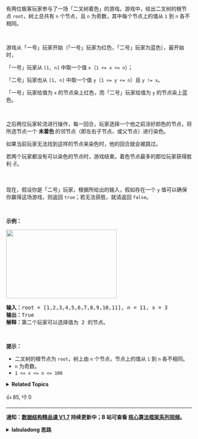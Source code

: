 <p>有两位极客玩家参与了一场「二叉树着色」的游戏。游戏中，给出二叉树的根节点&nbsp;<code>root</code>，树上总共有 <code>n</code> 个节点，且 <code>n</code> 为奇数，其中每个节点上的值从&nbsp;<code>1</code> 到&nbsp;<code>n</code>&nbsp;各不相同。</p>

<p>&nbsp;</p>

<p>游戏从「一号」玩家开始（「一号」玩家为红色，「二号」玩家为蓝色），最开始时，</p>

<p>「一号」玩家从 <code>[1, n]</code>&nbsp;中取一个值&nbsp;<code>x</code>（<code>1 &lt;= x &lt;= n</code>）；</p>

<p>「二号」玩家也从&nbsp;<code>[1, n]</code>&nbsp;中取一个值&nbsp;<code>y</code>（<code>1 &lt;= y &lt;= n</code>）且&nbsp;<code>y != x</code>。</p>

<p>「一号」玩家给值为&nbsp;<code>x</code>&nbsp;的节点染上红色，而「二号」玩家给值为&nbsp;<code>y</code>&nbsp;的节点染上蓝色。</p>

<p>&nbsp;</p>

<p>之后两位玩家轮流进行操作，每一回合，玩家选择一个他之前涂好颜色的节点，将所选节点一个 <strong>未着色 </strong>的邻节点（即左右子节点、或父节点）进行染色。</p>

<p>如果当前玩家无法找到这样的节点来染色时，他的回合就会被跳过。</p>

<p>若两个玩家都没有可以染色的节点时，游戏结束。着色节点最多的那位玩家获得胜利 ✌️。</p>

<p>&nbsp;</p>

<p>现在，假设你是「二号」玩家，根据所给出的输入，假如存在一个&nbsp;<code>y</code>&nbsp;值可以确保你赢得这场游戏，则返回&nbsp;<code>true</code>；若无法获胜，就请返回 <code>false</code>。</p>

<p>&nbsp;</p>

<p><strong>示例：</strong></p>

<p><strong><img alt="" src="https://assets.leetcode-cn.com/aliyun-lc-upload/uploads/2019/08/04/1480-binary-tree-coloring-game.png" style="height: 186px; width: 300px;"></strong></p>

<pre><strong>输入：</strong>root = [1,2,3,4,5,6,7,8,9,10,11], n = 11, x = 3
<strong>输出：</strong>True
<strong>解释：</strong>第二个玩家可以选择值为 2 的节点。
</pre>

<p>&nbsp;</p>

<p><strong>提示：</strong></p>

<ul>
	<li>二叉树的根节点为&nbsp;<code>root</code>，树上由 <code>n</code> 个节点，节点上的值从 <code>1</code> 到 <code>n</code> 各不相同。</li>
	<li><code>n</code> 为奇数。</li>
	<li><code>1 &lt;= x &lt;= n&nbsp;&lt;= 100</code></li>
</ul>
<details><summary><strong>Related Topics</strong></summary>树 | 深度优先搜索 | 二叉树</details><br>

<div>👍 85, 👎 0</div>

<div id="labuladong"><hr>

**通知：[数据结构精品课 V1.7](https://aep.h5.xeknow.com/s/1XJHEO) 持续更新中；B 站可查看 [核心算法框架系列视频](https://space.bilibili.com/14089380/channel/series)。**

<details><summary><strong>labuladong 思路</strong></summary>

## 基本思路

这道题的关键是要观察规律，根据游戏规则，对方先选一个节点之后，你的最优策略就是紧贴着对方的那个节点选择，也就是说你应该选择节点 `x` 的左右子节点或者父节点。

做出以上三种选择，你可以占据二叉树的不同部分，如下图：

![](https://labuladong.github.io/algo/images/短题解/1145.png)

你如果想赢，必须占据超过 `n / 2` 的节点，也就是说，如果这三个蓝色区域中节点数最多的那个区域中的节点个数大于 `n / 2`，你能赢，否则你就输。

所以本题转化为计算二叉树节点个数的简单问题，具体看代码逻辑。

**标签：[二叉树](https://mp.weixin.qq.com/mp/appmsgalbum?__biz=MzAxODQxMDM0Mw==&action=getalbum&album_id=2121994699837177859)**

## 解法代码

```java
class Solution {
    public boolean btreeGameWinningMove(TreeNode root, int n, int x) {
        TreeNode node = find(root, x);
        int leftCount = count(node.left);
        int rightCount = count(node.right);
        int otherCount = n - 1 - leftCount - rightCount;

        return Math.max(leftCount, Math.max(rightCount, otherCount)) > n / 2;
    }

    // 定义：在以 root 为根的二叉树中搜索值为 x 的节点并返回
    TreeNode find(TreeNode root, int x) {
        if (root == null) {
            return null;
        }
        if (root.val == x) {
            return root;
        }
        // 去左子树找
        TreeNode left = find(root.left, x);
        if (left != null) {
            return left;
        }
        // 左子树找不到的话去右子树找
        return find(root.right, x);
    }

    // 定义：计算以 root 为根的二叉树的节点总数
    int count(TreeNode root) {
        if (root == null) {
            return 0;
        }
        return 1 + count(root.left) + count(root.right);
    }
}
```

</details>
</div>



